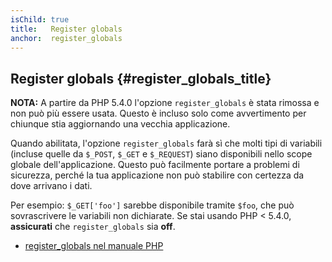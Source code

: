 ```yaml
---
isChild: true
title:   Register globals
anchor:  register_globals
---
```


## Register globals {#register_globals_title}

**NOTA:** A partire da PHP 5.4.0 l'opzione `register_globals` è stata rimossa e
non può più essere usata. Questo è incluso solo come avvertimento per chiunque
stia aggiornando una vecchia applicazione.

Quando abilitata, l'opzione `register_globals` farà sì che molti tipi di
variabili (incluse quelle da `$_POST`, `$_GET` e `$_REQUEST`) siano disponibili
nello scope globale dell'applicazione. Questo può facilmente portare a problemi
di sicurezza, perché la tua applicazione non può stabilire con certezza da dove
arrivano i dati.

Per esempio: `$_GET['foo']` sarebbe disponibile tramite `$foo`, che può
sovrascrivere le variabili non dichiarate. Se stai usando PHP < 5.4.0,
__assicurati__ che `register_globals` sia __off__.

* [register_globals nel manuale PHP](http://php.net/security.globals)

